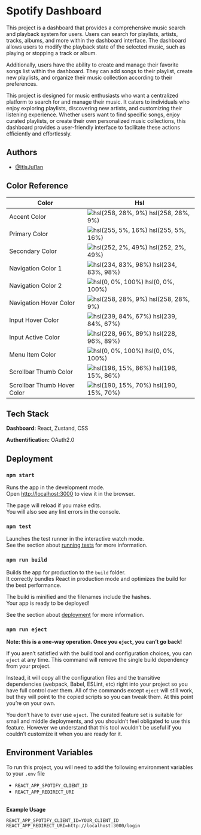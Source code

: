 
# Spotify Dashboard

This project is a dashboard that provides a comprehensive music search and playback system for users. Users can search for playlists, artists, tracks, albums, and more within the dashboard interface. The dashboard allows users to modify the playback state of the selected music, such as playing or stopping a track or album. 

Additionally, users have the ability to create and manage their favorite songs list within the dashboard. They can add songs to their playlist, create new playlists, and organize their music collection according to their preferences.

This project is designed for music enthusiasts who want a centralized platform to search for and manage their music. It caters to individuals who enjoy exploring playlists, discovering new artists, and customizing their listening experience. Whether users want to find specific songs, enjoy curated playlists, or create their own personalized music collections, this dashboard provides a user-friendly interface to facilitate these actions efficiently and effortlessly.


## Authors

- [@ItIsJul1an](https://www.github.com/ItIsJul1an)

## Color Reference

| Color                             | Hsl                                                                                    |
| ----------------------------------| ---------------------------------------------------------------------------------------|
| Accent Color                      | ![hsl(258, 28%, 9%)](https://via.placeholder.com/10/110e18?text=+) hsl(258, 28%, 9%)   |
| Primary Color                     | ![hsl(255, 5%, 16%)](https://via.placeholder.com/10/222124?text=+) hsl(255, 5%, 16%)   |
| Secondary Color                   | ![hsl(252, 2%, 49%)](https://via.placeholder.com/10/68676b?text=+) hsl(252, 2%, 49%)   |
| Navigation Color 1                | ![hsl(234, 83%, 98%)](https://via.placeholder.com/10/cfd0d6?text=+) hsl(234, 83%, 98%) |
| Navigation Color 2                | ![hsl(0, 0%, 100%)](https://via.placeholder.com/10/7c7c7e?text=+) hsl(0, 0%, 100%)     |
| Navigation Hover Color            | ![hsl(258, 28%, 9%)](https://via.placeholder.com/10/110e18?text=+) hsl(258, 28%, 9%)   |
| Input Hover Color                 | ![hsl(239, 84%, 67%)](https://via.placeholder.com/10/5457cc?text=+) hsl(239, 84%, 67%) |
| Input Active Color                | ![hsl(228, 96%, 89%)](https://via.placeholder.com/10/a9b2d6?text=+) hsl(228, 96%, 89%) |
| Menu Item Color                   | ![hsl(0, 0%, 100%)](https://via.placeholder.com/10/ffffff?text=+) hsl(0, 0%, 100%)     |
| Scrollbar Thumb Color             | ![hsl(196, 15%, 86%)](https://via.placeholder.com/10/b4bbbe?text=+) hsl(196, 15%, 86%) |
| Scrollbar Thumb Hover Color       | ![hsl(190, 15%, 70%)](https://via.placeholder.com/10/8d9da0?text=+) hsl(190, 15%, 70%) |

## Tech Stack

**Dashboard:** React, Zustand, CSS

**Authentification:** OAuth2.0

## Deployment

### `npm start`

Runs the app in the development mode.\
Open [http://localhost:3000](http://localhost:3000) to view it in the browser.

The page will reload if you make edits.\
You will also see any lint errors in the console.

### `npm test`

Launches the test runner in the interactive watch mode.\
See the section about [running tests](https://facebook.github.io/create-react-app/docs/running-tests) for more information.

### `npm run build`

Builds the app for production to the `build` folder.\
It correctly bundles React in production mode and optimizes the build for the best performance.

The build is minified and the filenames include the hashes.\
Your app is ready to be deployed!

See the section about [deployment](https://facebook.github.io/create-react-app/docs/deployment) for more information.

### `npm run eject`

**Note: this is a one-way operation. Once you `eject`, you can’t go back!**

If you aren’t satisfied with the build tool and configuration choices, you can `eject` at any time. This command will remove the single build dependency from your project.

Instead, it will copy all the configuration files and the transitive dependencies (webpack, Babel, ESLint, etc) right into your project so you have full control over them. All of the commands except `eject` will still work, but they will point to the copied scripts so you can tweak them. At this point you’re on your own.

You don’t have to ever use `eject`. The curated feature set is suitable for small and middle deployments, and you shouldn’t feel obligated to use this feature. However we understand that this tool wouldn’t be useful if you couldn’t customize it when you are ready for it.
## Environment Variables

To run this project, you will need to add the following environment variables to your `.env` file

- `REACT_APP_SPOTIFY_CLIENT_ID`
- `REACT_APP_REDIRECT_URI`

\
**Example Usage**

```
REACT_APP_SPOTIFY_CLIENT_ID=YOUR_CLIENT_ID
REACT_APP_REDIRECT_URI=http://localhost:3000/login
```